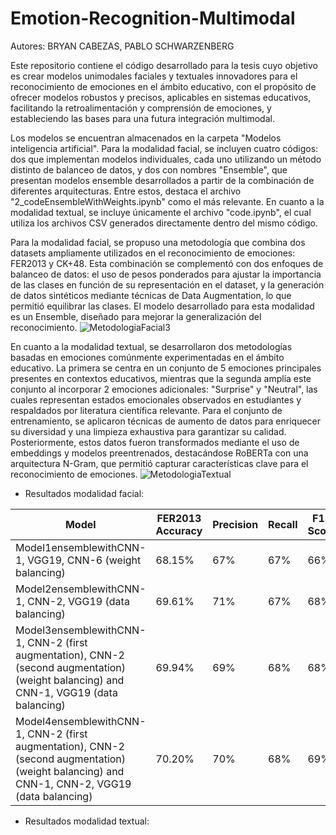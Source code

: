 # Emotion-Recognition-Multimodal

Autores: BRYAN CABEZAS, PABLO SCHWARZENBERG

Este repositorio contiene el código desarrollado para la tesis cuyo objetivo es crear modelos unimodales faciales y textuales innovadores para el reconocimiento de emociones en el ámbito educativo, con el propósito de ofrecer modelos robustos y precisos, aplicables en sistemas educativos, facilitando la retroalimentación y comprensión de emociones, y estableciendo las bases para una futura integración multimodal.

Los modelos se encuentran almacenados en la carpeta "Modelos inteligencia artificial". Para la modalidad facial, se incluyen cuatro códigos: dos que implementan modelos individuales, cada uno utilizando un método distinto de balanceo de datos, y dos con nombres "Ensemble", que presentan modelos ensemble desarrollados a partir de la combinación de diferentes arquitecturas. Entre estos, destaca el archivo "2_codeEnsembleWithWeights.ipynb" como el más relevante. En cuanto a la modalidad textual, se incluye únicamente el archivo "code.ipynb", el cual utiliza los archivos CSV generados directamente dentro del mismo código.

Para la modalidad facial, se propuso una metodología que combina dos datasets ampliamente utilizados en el reconocimiento de emociones: FER2013 y CK+48. Esta combinación se complementó con dos enfoques de balanceo de datos: el uso de pesos ponderados para ajustar la importancia de las clases en función de su representación en el dataset, y la generación de datos sintéticos mediante técnicas de Data Augmentation, lo que permitió equilibrar las clases. El modelo desarrollado para esta modalidad es un Ensemble, diseñado para mejorar la generalización del reconocimiento.
![MetodologiaFacial3](https://github.com/user-attachments/assets/0c25c728-8492-44f5-bb85-2ecff14e22ff)

En cuanto a la modalidad textual, se desarrollaron dos metodologías basadas en emociones comúnmente experimentadas en el ámbito educativo. La primera se centra en un conjunto de 5 emociones principales presentes en contextos educativos, mientras que la segunda amplía este conjunto al incorporar 2 emociones adicionales: "Surprise" y "Neutral", las cuales representan estados emocionales observados en estudiantes y respaldados por literatura científica relevante. Para el conjunto de entrenamiento, se aplicaron técnicas de aumento de datos para enriquecer su diversidad y una limpieza exhaustiva para garantizar su calidad. Posteriormente, estos datos fueron transformados mediante el uso de embeddings y modelos preentrenados, destacándose RoBERTa con una arquitectura N-Gram, que permitió capturar características clave para el reconocimiento de emociones.
![MetodologiaTextual](https://github.com/user-attachments/assets/e80f01e3-b491-4233-a8b6-2a41a7f8cb55)


- Resultados modalidad facial:

| Model                                                                                       | FER2013 Accuracy | Precision | Recall | F1-Score |
|---------------------------------------------------------------------------------------------|------------------|-----------|--------|----------|
| Model1ensemblewithCNN-1, VGG19, CNN-6 (weight balancing)                                   | 68.15%           | 67%       | 67%    | 66%      |
| Model2ensemblewithCNN-1, CNN-2, VGG19 (data balancing)                                     | 69.61%           | 71%       | 67%    | 68%      |
| Model3ensemblewithCNN-1, CNN-2 (first augmentation), CNN-2 (second augmentation) (weight balancing) and CNN-1, VGG19 (data balancing) | 69.94%           | 69%       | 68%    | 68%      |
| Model4ensemblewithCNN-1, CNN-2 (first augmentation), CNN-2 (second augmentation) (weight balancing) and CNN-1, CNN-2, VGG19 (data balancing) | 70.20%           | 70%       | 68%    | 69%      |


- Resultados modalidad textual:






